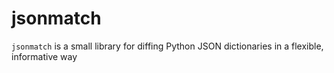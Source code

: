jsonmatch
=========

`jsonmatch` is a small library for diffing Python JSON dictionaries in a flexible, informative way